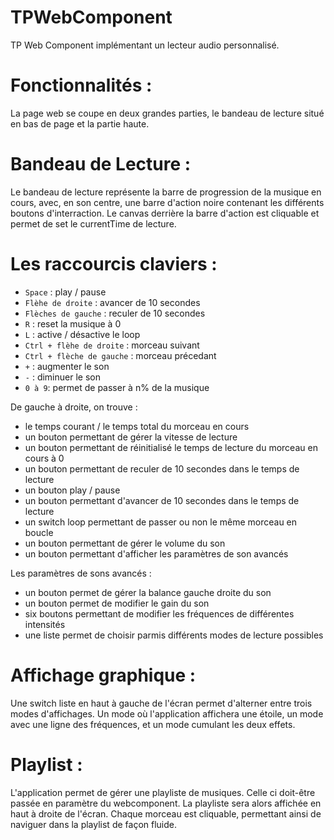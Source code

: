 # TPWebComponent

TP Web Component implémentant un lecteur audio personnalisé.

# Fonctionnalités :
La page web se coupe en deux grandes parties, le bandeau de lecture situé en bas de page et la partie haute.

# Bandeau de Lecture :
Le bandeau de lecture représente la barre de progression de la musique en cours, avec, en son centre, une barre d'action noire contenant les différents boutons d'interraction.
Le canvas derrière la barre d'action est cliquable et permet de set le currentTime de lecture.

# Les raccourcis claviers :
  - ```Space``` : play / pause
  - ```Flèhe de droite``` : avancer de 10 secondes
  - ```Flèches de gauche``` : reculer de 10 secondes
  - ```R``` : reset la musique à 0
  - ```L``` : active / désactive le loop
  - ```Ctrl + flèhe de droite``` : morceau suivant
  - ```Ctrl + flèche de gauche``` : morceau précedant
  - ```+``` : augmenter le son
  - ```-``` : diminuer le son
  - ```0 à 9```: permet de passer à n% de la musique

De gauche à droite, on trouve :
  - le temps courant / le temps total du morceau en cours
  - un bouton permettant de gérer la vitesse de lecture
  - un bouton permettant de réinitialisé le temps de lecture du morceau en cours à 0
  - un bouton permettant de reculer de 10 secondes dans le temps de lecture
  - un bouton play / pause
  - un bouton permettant d'avancer de 10 secondes dans le temps de lecture
  - un switch loop permettant de passer ou non le même morceau en boucle
  - un bouton permettant de gérer le volume du son
  - un bouton permettant d'afficher les paramètres de son avancés

Les paramètres de sons avancés :
  - un bouton permet de gérer la balance gauche droite du son
  - un bouton permet de modifier le gain du son
  - six boutons permettant de modifier les fréquences de différentes intensités
  - une liste permet de choisir parmis différents modes de lecture possibles

# Affichage graphique :

Une switch liste en haut à gauche de l'écran permet d'alterner entre trois modes d'affichages. Un mode où l'application affichera une étoile, un mode avec une ligne des fréquences, et un mode cumulant les deux effets.

# Playlist :

L'application permet de gérer une playliste de musiques. Celle ci doit-être passée en paramètre du webcomponent. La playliste sera alors affichée en haut à droite de l'écran. Chaque morceau est cliquable, permettant ainsi de naviguer dans la playlist de façon fluide.

